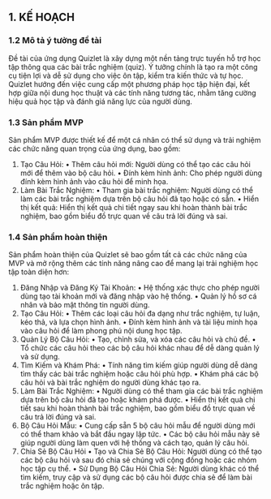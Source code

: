 ## 1. KẾ HOẠCH

### 1.2 Mô tả ý tưởng đề tài
  Đề tài của ứng dụng Quizlet là xây dựng một nền tảng trực tuyến hỗ trợ học tập thông qua các bài trắc nghiệm (quiz). Ý tưởng chính là tạo ra một công cụ tiện lợi và dễ sử dụng cho việc ôn tập, kiểm tra kiến thức và tự học. Quizlet hướng đến việc cung cấp một phương pháp học tập hiện đại, kết hợp giữa nội dung học thuật và các tính năng tương tác, nhằm tăng cường hiệu quả học tập và đánh giá năng lực của người dùng.
### 1.3 Sản phẩm MVP
Sản phẩm MVP được thiết kế để một cá nhân có thể sử dụng và trải nghiệm các chức năng quan trọng của ứng dụng, bao gồm:
  1.	Tạo Câu Hỏi:
    •	Thêm câu hỏi mới: Người dùng có thể tạo các câu hỏi mới để thêm vào bộ câu hỏi.
    •	Đính kèm hình ảnh: Cho phép người dùng đính kèm hình ảnh vào câu hỏi để minh họa.
  2.	Làm Bài Trắc Nghiệm:
    •	Tham gia bài trắc nghiệm: Người dùng có thể làm các bài trắc nghiệm dựa trên bộ câu hỏi đã tạo hoặc có sẵn.
    •	Hiển thị kết quả: Hiển thị kết quả chi tiết ngay sau khi hoàn thành bài trắc nghiệm, bao gồm biểu đồ trực quan về câu trả lời đúng và sai.

### 1.4 Sản phẩm hoàn thiện
Sản phẩm hoàn thiện của Quizlet sẽ bao gồm tất cả các chức năng của MVP và mở rộng thêm các tính năng nâng cao để mang lại trải nghiệm học tập toàn diện hơn:
  1.	Đăng Nhập và Đăng Ký Tài Khoản:
    •	Hệ thống xác thực cho phép người dùng tạo tài khoản mới và đăng nhập vào hệ thống.
    •	Quản lý hồ sơ cá nhân và bảo mật thông tin người dùng.
  2.	Tạo Câu Hỏi:
    •	Thêm các loại câu hỏi đa dạng như trắc nghiệm, tự luận, kéo thả, và lựa chọn hình ảnh.
    •	Đính kèm hình ảnh và tài liệu minh họa vào câu hỏi để làm phong phú nội dung học tập.
  3.	Quản Lý Bộ Câu Hỏi:
    •	Tạo, chỉnh sửa, và xóa các câu hỏi và chủ đề.
    •	Tổ chức các câu hỏi theo các bộ câu hỏi khác nhau để dễ dàng quản lý và sử dụng.
  4.	Tìm Kiếm và Khám Phá:
    •	Tính năng tìm kiếm giúp người dùng dễ dàng tìm thấy các bài trắc nghiệm hoặc câu hỏi phù hợp.
    •	Khám phá các bộ câu hỏi và bài trắc nghiệm do người dùng khác tạo ra.
  5.	Làm Bài Trắc Nghiệm:
    •	Người dùng có thể tham gia các bài trắc nghiệm dựa trên bộ câu hỏi đã tạo hoặc khám phá được.
    •	Hiển thị kết quả chi tiết sau khi hoàn thành bài trắc nghiệm, bao gồm biểu đồ trực quan về câu trả lời đúng và sai.
  6.	Bộ Câu Hỏi Mẫu:
    •	Cung cấp sẵn 5 bộ câu hỏi mẫu để người dùng mới có thể tham khảo và bắt đầu ngay lập tức.
    •	Các bộ câu hỏi mẫu này sẽ giúp người dùng làm quen với hệ thống và cách tạo, quản lý câu hỏi.
  7.	Chia Sẻ Bộ Câu Hỏi
    •	Tạo và Chia Sẻ Bộ Câu Hỏi: Người dùng có thể tạo các bộ câu hỏi và sau đó chia sẻ chúng với cộng đồng hoặc các nhóm học tập cụ thể.
    •	Sử Dụng Bộ Câu Hỏi Chia Sẻ: Người dùng khác có thể tìm kiếm, truy cập và sử dụng các bộ câu hỏi được chia sẻ để làm bài trắc nghiệm hoặc ôn tập.



